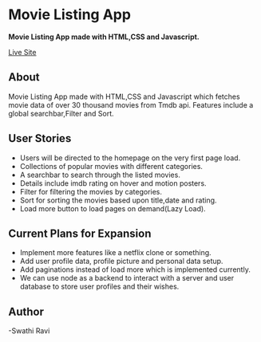 # Movie Listing App

**Movie Listing App made with HTML,CSS and Javascript.**

[Live Site](https://app.netlify.com/sites/movieposter-listing-app/overview)

## About

Movie Listing App made with HTML,CSS and Javascript which fetches movie data of over 30 thousand movies from Tmdb api. 
Features include a global searchbar,Filter and Sort. 

## User Stories
- Users will be directed to the homepage on the very first page load.
- Collections of popular movies with different categories.
- A searchbar to search through the listed movies.
- Details include imdb rating on hover and motion posters.
- Filter for filtering the movies by categories.
- Sort for sorting the movies based upon title,date and rating.
- Load more button to load pages on demand(Lazy Load).

## Current Plans for Expansion
- Implement more features like a netflix clone or something.
- Add user profile data, profile picture and personal data setup.
- Add paginations instead of load more which is implemented currently.
- We can use node as a backend to interact with a server and user database to store user profiles and their wishes.

## Author
-Swathi Ravi
